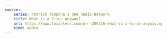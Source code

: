 ```yaml
---
source:
    series: Patrick Timpone's One Radio Network
    title: What is a Virus Anyway?
    url: https://www.toxinless.com/orn-200316-what-is-a-virus-anyway.mp3
    kind: audio
---
```

